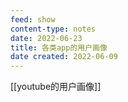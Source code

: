 ```yaml
---
feed: show
content-type: notes
date: 2022-06-23
title: 各类app的用户画像
date created: 2022-06-09
---
```


[[youtube的用户画像]]

